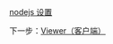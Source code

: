 [nodejs 设置](/zh-CN/viewer/go.md ':include :type=markdown')

下一步：[Viewer（客户端）](/zh-CN/viewer/3legged/ui)